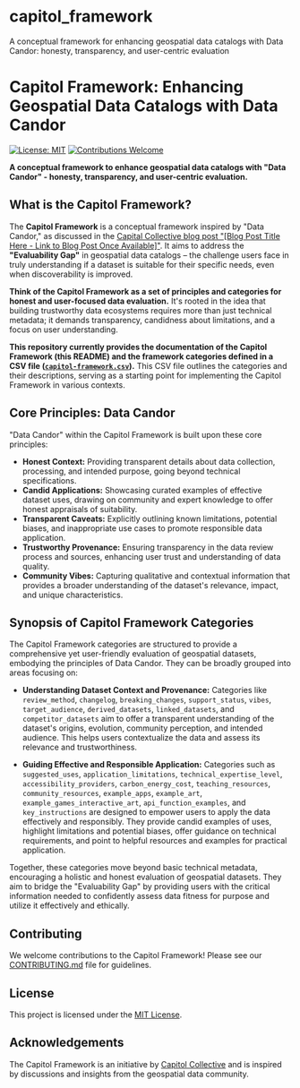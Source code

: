 # capitol_framework
 A conceptual framework for enhancing geospatial data catalogs with Data Candor: honesty, transparency, and user-centric evaluation

# Capitol Framework: Enhancing Geospatial Data Catalogs with Data Candor

[![License: MIT](https://img.shields.io/badge/License-MIT-yellow.svg)](https://opensource.org/licenses/MIT)
[![Contributions Welcome](https://img.shields.io/badge/Contributions-Welcome-brightgreen.svg)](CONTRIBUTING.md)

**A conceptual framework to enhance geospatial data catalogs with "Data Candor" - honesty, transparency, and user-centric evaluation.**

## What is the Capitol Framework?

The **Capitol Framework** is a conceptual framework inspired by "Data Candor," as discussed in the [Capital Collective blog post "[Blog Post Title Here - Link to Blog Post Once Available]"](LINK_TO_BLOG_POST_HERE). It aims to address the **"Evaluability Gap"** in geospatial data catalogs – the challenge users face in truly understanding if a dataset is suitable for their specific needs, even when discoverability is improved.

**Think of the Capitol Framework as a set of principles and categories for honest and user-focused data evaluation.** It's rooted in the idea that building trustworthy data ecosystems requires more than just technical metadata; it demands transparency, candidness about limitations, and a focus on user understanding.

**This repository currently provides the documentation of the Capitol Framework (this README) and the framework categories defined in a CSV file ([`capitol-framework.csv`](LINK_TO_CSV_IN_REPO_HERE)).**  This CSV file outlines the categories and their descriptions, serving as a starting point for implementing the Capitol Framework in various contexts.

## Core Principles: Data Candor

"Data Candor" within the Capitol Framework is built upon these core principles:

* **Honest Context:** Providing transparent details about data collection, processing, and intended purpose, going beyond technical specifications.
* **Candid Applications:**  Showcasing curated examples of effective dataset uses, drawing on community and expert knowledge to offer honest appraisals of suitability.
* **Transparent Caveats:**  Explicitly outlining known limitations, potential biases, and inappropriate use cases to promote responsible data application.
* **Trustworthy Provenance:**  Ensuring transparency in the data review process and sources, enhancing user trust and understanding of data quality.
* **Community Vibes:**  Capturing qualitative and contextual information that provides a broader understanding of the dataset's relevance, impact, and unique characteristics.

## Synopsis of Capitol Framework Categories

The Capitol Framework categories are structured to provide a comprehensive yet user-friendly evaluation of geospatial datasets, embodying the principles of Data Candor. They can be broadly grouped into areas focusing on:

* **Understanding Dataset Context and Provenance:** Categories like `review_method`, `changelog`, `breaking_changes`, `support_status`, `vibes`, `target_audience`, `derived_datasets`, `linked_datasets`, and `competitor_datasets` aim to offer a transparent understanding of the dataset's origins, evolution, community perception, and intended audience. This helps users contextualize the data and assess its relevance and trustworthiness.

* **Guiding Effective and Responsible Application:** Categories such as `suggested_uses`, `application_limitations`, `technical_expertise_level`, `accessibility_providers`, `carbon_energy_cost`, `teaching_resources`, `community_resources`, `example_apps`, `example_art`, `example_games_interactive_art`, `api_function_examples`, and `key_instructions` are designed to empower users to apply the data effectively and responsibly. They provide candid examples of uses, highlight limitations and potential biases, offer guidance on technical requirements, and point to helpful resources and examples for practical application.

Together, these categories move beyond basic technical metadata, encouraging a holistic and honest evaluation of geospatial datasets. They aim to bridge the "Evaluability Gap" by providing users with the critical information needed to confidently assess data fitness for purpose and utilize it effectively and ethically.

## Contributing

We welcome contributions to the Capitol Framework! Please see our [CONTRIBUTING.md](CONTRIBUTING.md) file for guidelines.

## License

This project is licensed under the [MIT License](LICENSE).

## Acknowledgements

The Capitol Framework is an initiative by [Capitol Collective](https://capitol-collective.org/) and is inspired by discussions and insights from the geospatial data community.
